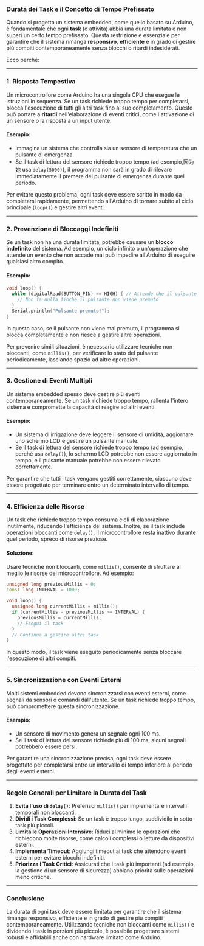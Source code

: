 ### Durata dei Task e il Concetto di Tempo Prefissato

Quando si progetta un sistema embedded, come quello basato su Arduino, è fondamentale che ogni **task** (o attività) abbia una durata limitata e non superi un certo tempo prefissato. Questa restrizione è essenziale per garantire che il sistema rimanga **responsivo**, **efficiente** e in grado di gestire più compiti contemporaneamente senza blocchi o ritardi indesiderati.

Ecco perché:

---

### 1. **Risposta Tempestiva**
Un microcontrollore come Arduino ha una singola CPU che esegue le istruzioni in sequenza. Se un task richiede troppo tempo per completarsi, blocca l'esecuzione di tutti gli altri task fino al suo completamento. Questo può portare a **ritardi** nell'elaborazione di eventi critici, come l'attivazione di un sensore o la risposta a un input utente.

#### Esempio:
- Immagina un sistema che controlla sia un sensore di temperatura che un pulsante di emergenza.
- Se il task di lettura del sensore richiede troppo tempo (ad esempio,因为她 usa `delay(5000)`), il programma non sarà in grado di rilevare immediatamente il premere del pulsante di emergenza durante quel periodo.

Per evitare questo problema, ogni task deve essere scritto in modo da completarsi rapidamente, permettendo all'Arduino di tornare subito al ciclo principale (`loop()`) e gestire altri eventi.

---

### 2. **Prevenzione di Bloccaggi Indefiniti**
Se un task non ha una durata limitata, potrebbe causare un **blocco indefinito** del sistema. Ad esempio, un ciclo infinito o un'operazione che attende un evento che non accade mai può impedire all'Arduino di eseguire qualsiasi altro compito.

#### Esempio:
```cpp
void loop() {
  while (digitalRead(BUTTON_PIN) == HIGH) { // Attende che il pulsante venga premuto
    // Non fa nulla finché il pulsante non viene premuto
  }
  Serial.println("Pulsante premuto!");
}
```
In questo caso, se il pulsante non viene mai premuto, il programma si blocca completamente e non riesce a gestire altre operazioni.

Per prevenire simili situazioni, è necessario utilizzare tecniche non bloccanti, come `millis()`, per verificare lo stato del pulsante periodicamente, lasciando spazio ad altre operazioni.

---

### 3. **Gestione di Eventi Multipli**
Un sistema embedded spesso deve gestire più eventi contemporaneamente. Se un task richiede troppo tempo, rallenta l'intero sistema e compromette la capacità di reagire ad altri eventi.

#### Esempio:
- Un sistema di irrigazione deve leggere il sensore di umidità, aggiornare uno schermo LCD e gestire un pulsante manuale.
- Se il task di lettura del sensore richiede troppo tempo (ad esempio, perché usa `delay()`), lo schermo LCD potrebbe non essere aggiornato in tempo, e il pulsante manuale potrebbe non essere rilevato correttamente.

Per garantire che tutti i task vengano gestiti correttamente, ciascuno deve essere progettato per terminare entro un determinato intervallo di tempo.

---

### 4. **Efficienza delle Risorse**
Un task che richiede troppo tempo consuma cicli di elaborazione inutilmente, riducendo l'efficienza del sistema. Inoltre, se il task include operazioni bloccanti come `delay()`, il microcontrollore resta inattivo durante quel periodo, spreco di risorse preziose.

#### Soluzione:
Usare tecniche non bloccanti, come `millis()`, consente di sfruttare al meglio le risorse del microcontrollore. Ad esempio:
```cpp
unsigned long previousMillis = 0;
const long INTERVAL = 1000;

void loop() {
  unsigned long currentMillis = millis();
  if (currentMillis - previousMillis >= INTERVAL) {
    previousMillis = currentMillis;
    // Esegui il task
  }
  // Continua a gestire altri task
}
```
In questo modo, il task viene eseguito periodicamente senza bloccare l'esecuzione di altri compiti.

---

### 5. **Sincronizzazione con Eventi Esterni**
Molti sistemi embedded devono sincronizzarsi con eventi esterni, come segnali da sensori o comandi dall'utente. Se un task richiede troppo tempo, può compromettere questa sincronizzazione.

#### Esempio:
- Un sensore di movimento genera un segnale ogni 100 ms.
- Se il task di lettura del sensore richiede più di 100 ms, alcuni segnali potrebbero essere persi.

Per garantire una sincronizzazione precisa, ogni task deve essere progettato per completarsi entro un intervallo di tempo inferiore al periodo degli eventi esterni.

---

### Regole Generali per Limitare la Durata dei Task

1. **Evita l'uso di `delay()`**: Preferisci `millis()` per implementare intervalli temporali non bloccanti.
2. **Dividi i Task Complessi**: Se un task è troppo lungo, suddividilo in sotto-task più piccoli.
3. **Limita le Operazioni Intensive**: Riduci al minimo le operazioni che richiedono molte risorse, come calcoli complessi o letture da dispositivi esterni.
4. **Implementa Timeout**: Aggiungi timeout ai task che attendono eventi esterni per evitare blocchi indefiniti.
5. **Priorizza i Task Critici**: Assicurati che i task più importanti (ad esempio, la gestione di un sensore di sicurezza) abbiano priorità sulle operazioni meno critiche.

---

### Conclusione

La durata di ogni task deve essere limitata per garantire che il sistema rimanga responsivo, efficiente e in grado di gestire più compiti contemporaneamente. Utilizzando tecniche non bloccanti come `millis()` e dividendo i task in porzioni più piccole, è possibile progettare sistemi robusti e affidabili anche con hardware limitato come Arduino.